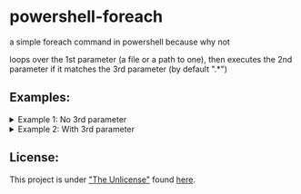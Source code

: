 # powershell-foreach
a simple foreach command in powershell because why not

loops over the 1st parameter (a file or a path to one), then executes the 2nd parameter if it matches the 3rd parameter (by default ".*")

## Examples:
<details>
<summary>Example 1: No 3rd parameter</summary>

- shell:
```shell
./foreach ./test.txt explorer
```
- test.txt:
```txt
C:\Program Files
C:\Program Files (x86)
```

- What is does:
  Opens 2 Windows Explorer windows, the first being "C:\Program Files", the second being "C:\Program Files (x86)".

</details>
<details>
  <summary>Example 2: With 3rd parameter</summary>
  
- shell:
```shell
./foreach ./test.txt explorer "D:"
```
- test.txt:
```txt
C:\Program Files
C:\Program Files (x86)
D:\Projects
X:\ye
```

- What is does:
  Opens 1 Windows Explorer window, that being "D:\Projects" since it's the only line that matches "D:".

</details>

## License:
This project is under ["The Unlicense"](https://choosealicense.com/licenses/unlicense) found [here](./LICENSE).

